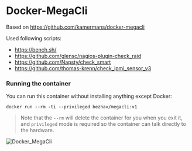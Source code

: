 # Docker-MegaCli

Based on https://github.com/kamermans/docker-megacli

Used following scripts:
- https://bench.sh/
- https://github.com/glensc/nagios-plugin-check_raid
- https://github.com/Napsty/check_smart
- https://github.com/thomas-krenn/check_ipmi_sensor_v3

### Running the container
You can run this container without installing anything except Docker:

    docker run --rm -ti --privileged bezhav/megacli:v1

> Note that the `--rm` will delete the container for you when you exit it, and
> `privileged` mode is required so the container can talk directly to the hardware.

![Docker_MegaCli](https://user-images.githubusercontent.com/426963/141358616-86d4a408-b1ee-4c0e-988c-b25b25fbea11.png)
